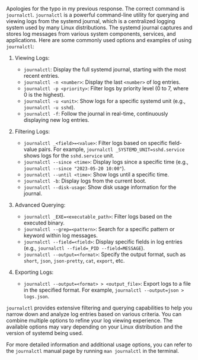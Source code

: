 Apologies for the typo in my previous response. The correct command is `journalctl`. `journalctl` is a powerful command-line utility for querying and viewing logs from the systemd journal, which is a centralized logging system used by many Linux distributions. The systemd journal captures and stores log messages from various system components, services, and applications. Here are some commonly used options and examples of using `journalctl`:

1. Viewing Logs:
   - `journalctl`: Display the full systemd journal, starting with the most recent entries.
   - `journalctl -n <number>`: Display the last `<number>` of log entries.
   - `journalctl -p <priority>`: Filter logs by priority level (0 to 7, where 0 is the highest).
   - `journalctl -u <unit>`: Show logs for a specific systemd unit (e.g., `journalctl -u sshd`).
   - `journalctl -f`: Follow the journal in real-time, continuously displaying new log entries.

2. Filtering Logs:
   - `journalctl _<field>=<value>`: Filter logs based on specific field-value pairs. For example, `journalctl _SYSTEMD_UNIT=sshd.service` shows logs for the `sshd.service` unit.
   - `journalctl --since <time>`: Display logs since a specific time (e.g., `journalctl --since "2023-05-20 10:00"`).
   - `journalctl --until <time>`: Show logs until a specific time.
   - `journalctl -b`: Display logs from the current boot.
   - `journalctl --disk-usage`: Show disk usage information for the journal.

3. Advanced Querying:
   - `journalctl _EXE=<executable_path>`: Filter logs based on the executed binary.
   - `journalctl --grep=<pattern>`: Search for a specific pattern or keyword within log messages.
   - `journalctl --field=<field>`: Display specific fields in log entries (e.g., `journalctl --field=_PID --field=MESSAGE`).
   - `journalctl --output=<format>`: Specify the output format, such as `short`, `json`, `json-pretty`, `cat`, `export`, etc.

4. Exporting Logs:
   - `journalctl --output=<format> > <output_file>`: Export logs to a file in the specified format. For example, `journalctl --output=json > logs.json`.

`journalctl` provides extensive filtering and querying capabilities to help you narrow down and analyze log entries based on various criteria. You can combine multiple options to refine your log viewing experience. The available options may vary depending on your Linux distribution and the version of systemd being used.

For more detailed information and additional usage options, you can refer to the `journalctl` manual page by running `man journalctl` in the terminal.